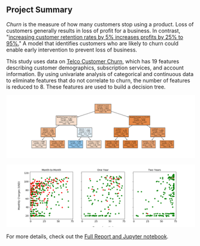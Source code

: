 ## Project Summary

*Churn* is the measure of how many customers stop using a product. Loss of customers generally results in loss of profit for a business. In contrast, "[increasing customer retention rates by 5\% increases profits by 25\% to 95\%.](https://hbr.org/2014/10/the-value-of-keeping-the-right-customers)" A model that identifies customers who are likely to churn could enable early intervention to prevent loss of business. 

This study uses data on [Telco Customer Churn](https://www.kaggle.com/blastchar/telco-customer-churn), which has 19 features describing customer demographics, subscription services, and account information. By using univariate analysis of categorical and continuous data to eliminate features that do not correlate to churn, the number of features is reduced to 8. These features are used to build a decision tree. 

![Static png image for display](./images/tree3.PNG)



![Static png image for display](./images/2Dscatter.PNG)

For more details, check out the [Full Report and Jupyter notebook](https://github.com/MarielleSP/Churn-DecisionTree/blob/main/Churn-DecisionTree.ipynb).
